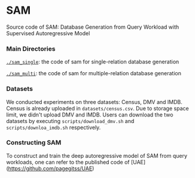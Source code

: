# SAM
Source code of SAM: Database Generation from Query Workload with Supervised Autoregressive Model

### Main Directories
[`./sam_single`](./sam_single): the code of sam for single-relation database generation

[`./sam_multi`](./sam_multi): the code of sam for multiple-relation database generation

### Datasets
We conducted experiments on three datasets: Census, DMV and IMDB. Census is already uploaded in `datasets/census.csv`. Due to storage space limit, we didn't upload DMV and IMDB. Users can download the two datasets by executing `scripts/download_dmv.sh` and `scripts/downloa_imdb.sh` respectively.

### Constructing SAM
To construct and train the deep autoregressive model of SAM from query workloads, one can refer to the published code of [UAE] (https://github.com/pagegitss/UAE)
